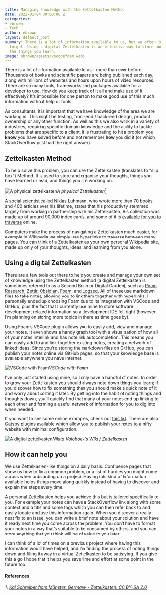 ```yaml
---
title: Managing Knowledge with the Zettelkasten Method
date: 2022-01-04 00:00:00 Z
categories:
- ebrown
- Tech
author: ebrown
layout: default_post
summary: There is a lot of information available to us, but we often just read and
  forget. Using a digital Zettelkasten is an effective way to store and make use of
  the things you learn.
image: ebrown/assets/vscodefoam.webp
---
```


There is a lot of information available to us - more than ever before. Thousands of books and scientific papers are being published each day, along with millions of websites and hours upon hours of video resources. There are so many tools, frameworks and packages available for a developer to use. How do you keep track of it all and make use of it effectively? It’s impossible for one person to make good use of this much information without help or tools.

As consultants, it is important that we have knowledge of the area we are working in. This might be testing, front-end / back-end design, product ownership or any other function. As well as this we also work in a variety of industries, requiring specific domain knowledge and the ability to tackle problems that are specific to a client. It is frustrating to hit a problem you **know** you have solved before and not remember **how** you did it (or which StackOverflow post had the right answer).

## Zettelkasten Method

To help solve this problem, you can use the Zettelkasten (translates to “slip box”) Method. It is used to store and organise your thoughts, things you have learned or read, and things you are working on.

![A physical zettelkasten](https://upload.wikimedia.org/wikipedia/commons/thumb/3/33/Zettelkasten_%28514941699%29.jpg/1920px-Zettelkasten_%28514941699%29.jpg)*A
physical Zettelkasten[<sup>1</sup>](#references)*

A social scientist called Niklas Luhmann, who wrote more than 70 books and 400 articles over his lifetime, states that his productivity stemmed largely from working in partnership with his Zettelkasten. His collection was made up of around 90,000 index cards, and some of it is [available for you to traverse](https://niklas-luhmann-archiv.de/bestand/zettelkasten/zettel/ZK_1_NB_1-1a_V) online.

Computers make the process of navigating a Zettelkasten much easier, for example in Wikipedia we simply use hyperlinks to traverse between many pages. You can think of a Zettelkasten as your own personal Wikipedia site, made up only of your thoughts, ideas, and learning from you alone.

## Using a digital Zettelkasten

There are a few tools out there to help you create and manage your own set of knowledge using the Zettelkasten method (a digital Zettelkasten is sometimes referred to as a Second Brain or Digital Garden), such as [Roam Research](https://roamresearch.com/), [Zettlr](https://www.zettlr.com/), [Obsidian](https://obsidian.md/), [Foam](https://foambubble.github.io/foam/), and [Logseq](https://logseq.com/). All of these use markdown files to take notes, allowing you to link them together with hyperlinks. I personally ended up choosing Foam due to its integration with VSCode and GitHub, plus the fact that I currently use mine to store software development related information so a development IDE felt right (however I’m planning on storing more topics in there as time goes by).

Using Foam’s VSCode plugin allows you to easily add, view and manage your notes. It even shows a handy graph tool with a visualisation of how all of your notes interlink and has note link autocompletion. This means you can easily add to and link together existing notes, creating a network of linked ideas. Since you’re storing the markdown files on GitHub, you can publish your notes online via GitHub pages, so that your knowledge base is available anywhere you have internet.

![VSCode with Foam]({{site.baseurl}}/ebrown/assets/vscodefoam.webp)*VSCode with Foam*

I’ve only just started using mine, so I only have a handful of notes. In order to grow your Zettelkasten you should always note down things you learn; if you discover how to fix something then you should make a quick note of it and worry about sorting it later. By getting into the habit of noting things and thoughts down, you’ll quickly find that many of your notes end up linking to each other and forming a useful network of information for you to dig into when needed.

If you want to see some online examples, check out [this list](https://github.com/KasperZutterman/Second-Brain). There are also [Gatsby plugins](https://www.gatsbyjs.com/plugins/?=digital%20garden) available which allow you to publish your notes to a nifty website with minimal configuration.

![A digital zettelkasten]({{site.baseurl}}/ebrown/assets/large-digital-zettelkasten.webp)[*Nikita Voloboev's Wiki /
Zettelkasten*](https://wiki.nikitavoloboev.xyz/)

## How it can help you

We use Zettelkasten-like things on a daily basis: Confluence pages that show us how to fix a common problem, or a list of hurdles you might come across when onboarding on a project. Having this kind of information available helps things move along quickly instead of having to discover and explain the steps every time.

A personal Zettelkasten helps you achieve this but is tailored specifically to you. For example your notes can have a StackOverflow link along with some context and a title and some tags which you can then refer back to and easily locate and use this information again. When you discover a really neat fix to an issue, you can write a brief note about your solution and have it ready next time you come across the problem. You don’t have to format your notes in a way that’s suitable to be consumed by others, and you can store anything that you think will be of value to you later.

I can think of a lot of times on a previous project where having this information would have helped, and I’m finding the process of noting things down and filing it away in a virtual Zettelkasten to be satisfying. If you give this a go I hope that it helps you save time and effort at some point in the future too.

#### References

*1. [Kai Schreiber from Münster, Germany - Zettelkasten, CC BY-SA 2.0]( https://commons.wikimedia.org/w/index.php?curid=38417590)*
